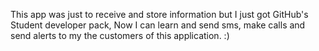 <p>This app was just to receive and store information but I just got GitHub's Student developer pack, Now I can learn and send sms, make calls and send alerts to my the customers of this application. :)</p>
